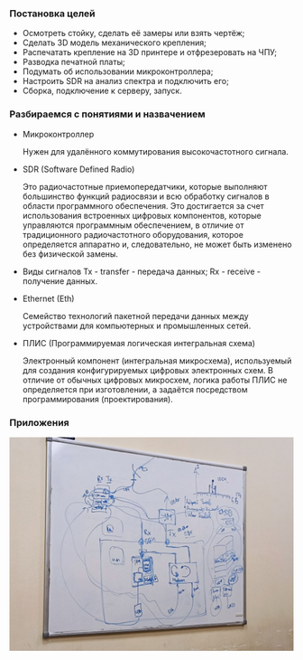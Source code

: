 <h3>Постановка целей</h3>

- Осмотреть стойку, сделать её замеры или взять чертёж;
- Сделать 3D модель механического крепления;
- Распечатать крепление на 3D принтере и отфрезеровать на ЧПУ;
- Разводка печатной платы;
- Подумать об использовании микроконтроллера;
- Настроить SDR на анализ спектра и подключить его;
- Сборка, подключение к серверу, запуск.

<h3>Разбираемся с понятиями и назвачением</h3>

- Микроконтроллер

  Нужен для удалённого коммутирования высокочастотного сигнала.
- SDR (Software Defined Radio)
 
  Это радиочастотные приемопередатчики, которые выполняют большинство функций радиосвязи и всю обработку сигналов в области программного обеспечения. Это достигается за счет использования встроенных цифровых компонентов, которые управляются программным обеспечением, в отличие от традиционного радиочастотного оборудования, которое определяется аппаратно и, следовательно, не может быть изменено без физической замены.
- Виды сигналов
Tx - transfer - передача данныx; Rx - receive - получение данных.

- Ethernet (Eth)

  Семейство технологий пакетной передачи данных между устройствами для компьютерных и промышленных сетей.

- ПЛИС (Программируемая логическая интегральная схема)

  Электронный компонент (интегральная микросхема), используемый для создания конфигурируемых цифровых электронных схем. В отличие от обычных цифровых микросхем, логика работы ПЛИС не определяется при изготовлении, а задаётся посредством программирования (проектирования).

<h3>Приложения</h3>

![Консультация](photo_1.jpg)
